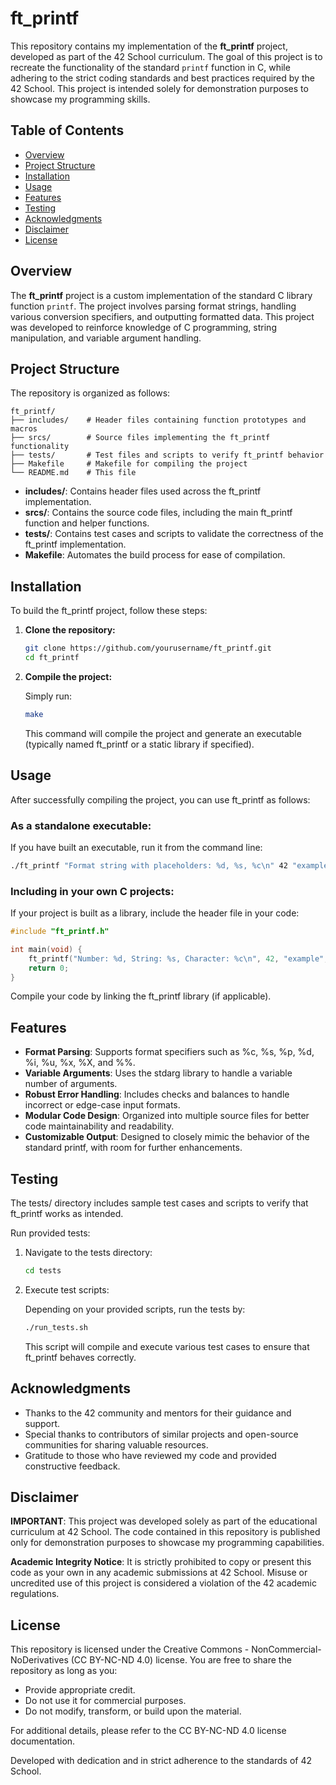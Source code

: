 # ft_printf

This repository contains my implementation of the **ft_printf** project, developed as part of the 42 School curriculum. The goal of this project is to recreate the functionality of the standard `printf` function in C, while adhering to the strict coding standards and best practices required by the 42 School. This project is intended solely for demonstration purposes to showcase my programming skills.

## Table of Contents

- [Overview](#overview)
- [Project Structure](#project-structure)
- [Installation](#installation)
- [Usage](#usage)
- [Features](#features)
- [Testing](#testing)
- [Acknowledgments](#acknowledgments)
- [Disclaimer](#disclaimer)
- [License](#license)

## Overview

The **ft_printf** project is a custom implementation of the standard C library function `printf`. The project involves parsing format strings, handling various conversion specifiers, and outputting formatted data. This project was developed to reinforce knowledge of C programming, string manipulation, and variable argument handling.

## Project Structure

The repository is organized as follows:

```
ft_printf/
├── includes/    # Header files containing function prototypes and macros
├── srcs/        # Source files implementing the ft_printf functionality
├── tests/       # Test files and scripts to verify ft_printf behavior
├── Makefile     # Makefile for compiling the project
└── README.md    # This file
```

- **includes/**: Contains header files used across the ft_printf implementation.
- **srcs/**: Contains the source code files, including the main ft_printf function and helper functions.
- **tests/**: Contains test cases and scripts to validate the correctness of the ft_printf implementation.
- **Makefile**: Automates the build process for ease of compilation.

## Installation

To build the ft_printf project, follow these steps:

1. **Clone the repository:**

   ```sh
   git clone https://github.com/yourusername/ft_printf.git
   cd ft_printf
   ```

2. **Compile the project:**

   Simply run:

   ```sh
   make
   ```

   This command will compile the project and generate an executable (typically named ft_printf or a static library if specified).

## Usage

After successfully compiling the project, you can use ft_printf as follows:

### As a standalone executable:

If you have built an executable, run it from the command line:

```sh
./ft_printf "Format string with placeholders: %d, %s, %c\n" 42 "example" 'A'
```

### Including in your own C projects:

If your project is built as a library, include the header file in your code:

```c
#include "ft_printf.h"

int main(void) {
    ft_printf("Number: %d, String: %s, Character: %c\n", 42, "example", 'A');
    return 0;
}
```

Compile your code by linking the ft_printf library (if applicable).

## Features

- **Format Parsing**: Supports format specifiers such as %c, %s, %p, %d, %i, %u, %x, %X, and %%.
- **Variable Arguments**: Uses the stdarg library to handle a variable number of arguments.
- **Robust Error Handling**: Includes checks and balances to handle incorrect or edge-case input formats.
- **Modular Code Design**: Organized into multiple source files for better code maintainability and readability.
- **Customizable Output**: Designed to closely mimic the behavior of the standard printf, with room for further enhancements.

## Testing

The tests/ directory includes sample test cases and scripts to verify that ft_printf works as intended.

Run provided tests:

1. Navigate to the tests directory:

   ```sh
   cd tests
   ```

2. Execute test scripts:

   Depending on your provided scripts, run the tests by:

   ```sh
   ./run_tests.sh
   ```

   This script will compile and execute various test cases to ensure that ft_printf behaves correctly.

## Acknowledgments

- Thanks to the 42 community and mentors for their guidance and support.
- Special thanks to contributors of similar projects and open-source communities for sharing valuable resources.
- Gratitude to those who have reviewed my code and provided constructive feedback.

## Disclaimer

**IMPORTANT**:
This project was developed solely as part of the educational curriculum at 42 School. The code contained in this repository is published only for demonstration purposes to showcase my programming capabilities.

**Academic Integrity Notice**:
It is strictly prohibited to copy or present this code as your own in any academic submissions at 42 School. Misuse or uncredited use of this project is considered a violation of the 42 academic regulations.

## License

This repository is licensed under the Creative Commons - NonCommercial-NoDerivatives (CC BY-NC-ND 4.0) license. You are free to share the repository as long as you:

- Provide appropriate credit.
- Do not use it for commercial purposes.
- Do not modify, transform, or build upon the material.

For additional details, please refer to the CC BY-NC-ND 4.0 license documentation.

Developed with dedication and in strict adherence to the standards of 42 School.
